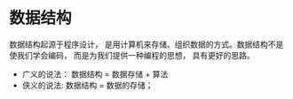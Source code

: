 # 数据结构
数据结构起源于程序设计， 是用计算机来存储、组织数据的方式。数据结构不是使我们学会编码， 而是为我们提供一种编程的思想， 具有更好的思路。
* 广义的说法： 数据结构 = 数据存储 +  算法
* 侠义的说法:  数据结构 = 数据的存储；